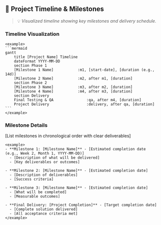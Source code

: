 ## 📅 Project Timeline & Milestones
> 💡 *Visualized timeline showing key milestones and delivery schedule.*

### Timeline Visualization

``````
<example>
```mermaid
gantt
    title [Project Name] Timeline
    dateFormat YYYY-MM-DD
    section Phase 1
    [Milestone 1 Name]           :m1, [start-date], [duration (e.g., 14d)]
    [Milestone 2 Name]           :m2, after m1, [duration]
    section Phase 2
    [Milestone 3 Name]           :m3, after m2, [duration]
    [Milestone 4 Name]           :m4, after m3, [duration]
    section Delivery
    Final Testing & QA               :qa, after m4, [duration]
    Project Delivery                 :delivery, after qa, [duration]
```
</example>
``````

### Milestone Details

[List milestones in chronological order with clear deliverables]

```
<example>
- **Milestone 1: [Milestone Name]** - [Estimated completion date (e.g., Week 2, Month 1, YYYY-MM-DD)]
  - [Description of what will be delivered]
  - [Key deliverables or outcomes]
  
- **Milestone 2: [Milestone Name]** - [Estimated completion date]
  - [Description of deliverables]
  - [Success criteria]
  
- **Milestone 3: [Milestone Name]** - [Estimated completion date]
  - [What will be completed]
  - [Measurable outcomes]

- **Final Delivery: [Project Completion]** - [Target completion date]
  - [Complete solution delivered]
  - [All acceptance criteria met]
</example>
```
